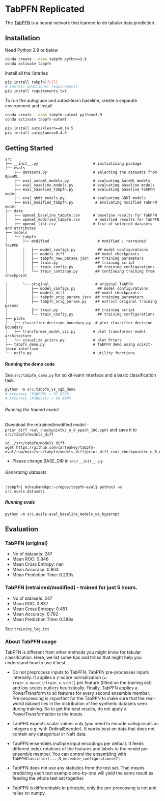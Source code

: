 # TabPFN Replicated

The [TabPFN](https://github.com/automl/TabPFN/) is a neural network that learned to do tabular data prediction. 

## Installation
Need Python 3.9 or below
```bash
conda create --name tabpfn python=3.9
conda activate tabpfn
```

Install all the libraries
```bash
pip install tabpfn[full]
# install additional requirements
pip install requirements.txt
```

To run the autogluon and autosklearn baseline, 
create a separate environment and install 

```bash
conda create --name tabpfn-automl python=3.9
conda activate tabpfn-automl
```

```bash
pip install autosklearn==0.14.5
pip install autogluon==0.4.0
```

## Getting Started

```shell
src
├── __init__.py                         # initializing package
├── evals
    ├── datasets.py                     # selecting the datasets from OpenML
    ├── eval_automl_models.py           # evaluating AutoML models
    ├── eval_baseline_models.py         # evaluating baseline models
    ├── eval_baseline_tabpfn.py         # evaluating baseline TabPFN model
    ├── eval_gbdt_models.py             # evaluating GBDT models
    ├── eval_modified_tabpfn.py          # evaluating modified TabPFN model
├── data
│   ├── openml_baseline_tabpfn.csv      # baseline results for TabPFN
│   └── openml_modified_tabpfn.csv       # modified results for TabPFN
│   ├── openml_list.csv                 # list of selected datasets and attributes
├── models
│   └── tabpfn
│       ├── modified                      # modified / retrained TabPFN
│       │   ├── model_configs.py          ## model configurations  
│       │   ├── models_diff              ## model checkpoints 
│       │   ├── tabpfn_new_params.json   ## training parameters 
│       │   ├── train.py                 ## training script
│       │   ├── train_config.py           ## training configurations 
│       │   └── train_continue.py        ## continuing training from checkpoint

│       └── original                     # original TabPFN
│           ├── model_configs.py          ## model configurations  
│           ├── models_diff              ## model checkpoints 
│           ├── tabpfn_orig_params.json  ## training parameters 
│           ├── tabpfn_orig_params.py    ## extract original training params
│           ├── train.py                 ## training script
│           └── train_config.py           ## training configurations 
├── plots
│   ├── classifier_decision_boundary.py  # plot classifier decision boundary
│   ├── transformer_model_viz.py        # plot transformer model architecture
│   └── visualize_priors.py             # plot Priors
├── tabpfn_demo.py                      # TabPFN demo using scikit-learn interface
└── utils.py                            # utility functions
```
#### Running the demo code 

See `src/tabpfn_demo.py` for scikit-learn interface and a basic classification task.

```python
python -m src.tabpfn_vs_xgb_demo
# Accuracy (TabPFN) = 97.872%
# Accuracy (XGBoost) = 96.809%
```

###### Running the trained model

Download the retrained/modified model - `prior_diff_real_checkpointkc_n_0_epoch_100.cpkt` and save it to `src/tabpfn/models_diff`
```
cd ./src/tabpfn/models_diff
wget https://github.com/carteakey/tabpfn-eval/raw/main/src/tabpfn/models_diff/prior_diff_real_checkpointkc_n_0_epoch_100.cpkt
```

- Please change BASE_DIR in `src/__init__.py`

###### Generating datasets
```
(tabpfn) kchauhan@kpc:~/repos/tabpfn-eval$ python3 -m src.evals.datasets
```
##### Running evals
```
python -m src.evals.eval_baseline_models_wo_hyperopt
```




## Evaluation

### TabPFN (original)
- No of datasets: 247
- Mean ROC: 0.846
- Mean Cross Entropy: nan
- Mean Accuracy: 0.803
- Mean Prediction Time: 0.233s
 
### TabPFN (retrained/modified) - trained for just 5 hours.
- No of datasets: 247
- Mean ROC: 0.837
- Mean Cross Entropy: 0.451
- Mean Accuracy: 0.792
- Mean Prediction Time: 0.388s

See `training_log.txt`


### About TabPFN usage
TabPFN is different from other methods you might know for tabular classification. Here, we list some tips and tricks that might help you understand how to use it best.

* Do not preprocess inputs to TabPFN. TabPFN pre-processes inputs internally. It applies a z-score normalization (`x-train_x.mean()/train_x.std()`) per feature (fitted on the training set) and log-scales outliers heuristically. Finally, TabPFN applies a PowerTransform to all features for every second ensemble member. Pre-processing is important for the TabPFN to make sure that the real-world dataset lies in the distribution of the synthetic datasets seen during training. So to get the best results, do not apply a PowerTransformation to the inputs.

* TabPFN expects scalar values only (you need to encode categoricals as integers e.g. with OrdinalEncoder). It works best on data that does not contain any categorical or NaN data.

* TabPFN ensembles multiple input encodings per default. It feeds different index rotations of the features and labels to the model per ensemble member. You can control the ensembling with `TabPFNClassifier(...,N_ensemble_configurations=?)`

* TabPFN does not use any statistics from the test set. That means predicting each test example one-by-one will yield the same result as feeding the whole test set together.

* TabPFN is differentiable in principle, only the pre-processing is not and relies on numpy.
